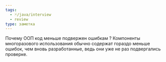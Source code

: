 ```yaml
---
tags:
  - 🃏/java/interview
  - review
type: заметка
---
```

Почему ООП код меньше подвержен ошибкам
?
Компоненты многоразового использования обычно содержат гораздо меньше ошибок, чем вновь разработанные, ведь они уже не раз подвергались проверке.